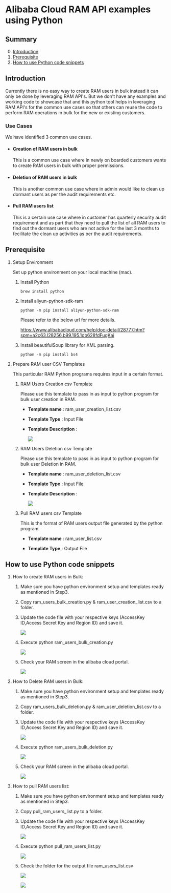 # Alibaba Cloud RAM API examples using Python

## Summary
0. [Introduction](#introduction)
1. [Prerequisite](#prerequisite)
2. [How to use Python code snippets](#how-to-use-Python-code-snippets)

## Introduction
Currently there is no easy way to create RAM users in bulk instead it can only be done by leveraging RAM API's. But we don't have any examples and working code to showcase that and this python tool helps in leveraging RAM API's for the common use cases so that others can reuse the code to perform RAM operations in bulk for the new or existing customers.

### Use Cases
We have identified 3 common use cases.

* #### Creation of RAM users in bulk

    This is a common use case where in newly on boarded customers wants to create RAM users in bulk with proper permissions.

* #### Deletion of RAM users in bulk

    This is another common use case where in admin would like to clean up dormant users as per the audit requirements etc.

* #### Pull RAM users list

    This is a certain use case where in customer has quarterly security audit requirement and as part that they need to pull the list of all RAM users to find out the dormant users who are not active for the last 3 months to fecilitate the clean up activities as per the audit requirements.

## Prerequisite

1. Setup Environment

    Set up python environment on your local machine (mac).

    1. Install Python
        ```
        brew install python
        ```

    2. Install aliyun-python-sdk-ram
        ```
        python -m pip install aliyun-python-sdk-ram
        ```
        Please refer to the below url for more details.

        https://www.alibabacloud.com/help/doc-detail/28777.htm?spm=a2c63.l28256.b99.195.1db628fdFugKai

    3. Install beautifulSoup library for XML parsing.
        ```
        python -m pip install bs4
        ```

2. Prepare RAM user CSV Templates

    This particular RAM Python programs requires input in a certain format.

    1. RAM Users Creation csv Template

        Please use this template to pass in as input to python program for bulk user creation in RAM.

        * **Template name** : ram_user_creation_list.csv

        * **Template Type** : Input File

        * **Template Description** :

            ![](images/ram_users_creation_csv_template.png)

    2. RAM Users Deletion csv Template

        Please use this template to pass in as input to python program for bulk user Deletion in RAM.

        * **Template name** : ram_user_deletion_list.csv

        * **Template Type** : Input File

        * **Template Description** :

            ![](images/ram_users_deletion_csv_template.png)

    3. Pull RAM users csv Template

        This is the format of RAM users output file generated by the python program.

        * **Template name** : ram_user_list.csv

        * **Template Type** : Output File

## How to use Python code snippets

1. How to create RAM users in Bulk:

    1. Make sure you have python environment setup and templates ready as mentioned in Step3.

    2. Copy ram_users_bulk_creation.py & ram_user_creation_list.csv to a folder.

    3. Update the code file with your respective keys (AccessKey ID,Access Secret Key and Region ID) and save it.

        ![](images/keys_code_file.png)

    4. Execute python ram_users_bulk_creation.py

        ![](images/bulk_creation.png)

    5. Check your RAM screen in the alibaba cloud portal.

        ![](images/bulk_creation_console.png)

2. How to Delete RAM users in Bulk:

    1. Make sure you have python environment setup and templates ready as mentioned in Step3.

    2. Copy ram_users_bulk_deletion.py & ram_user_deletion_list.csv to a folder.

    3. Update the code file with your respective keys (AccessKey ID,Access Secret Key and Region ID) and save it.

        ![](images/keys_code_file.png)

    4. Execute python ram_users_bulk_deletion.py

        ![](images/bulk_deletion.png)

    5. Check your RAM screen in the alibaba cloud portal.

        ![](images/bulk_deletion_console.png)

3. How to pull RAM users list:

    1. Make sure you have python environment setup and templates ready as mentioned in Step3.

    2. Copy pull_ram_users_list.py to a folder.

    3. Update the code file with your respective keys (AccessKey ID,Access Secret Key and Region ID) and save it.

        ![](images/keys_code_file.png)

    4. Execute python pull_ram_users_list.py

        ![](images/pull_ram_users.png)

    5. Check the folder for the output file ram_users_list.csv

        ![](images/pull_ram_users_file.png)

        ![](images/pull_ram_users_content.png)
